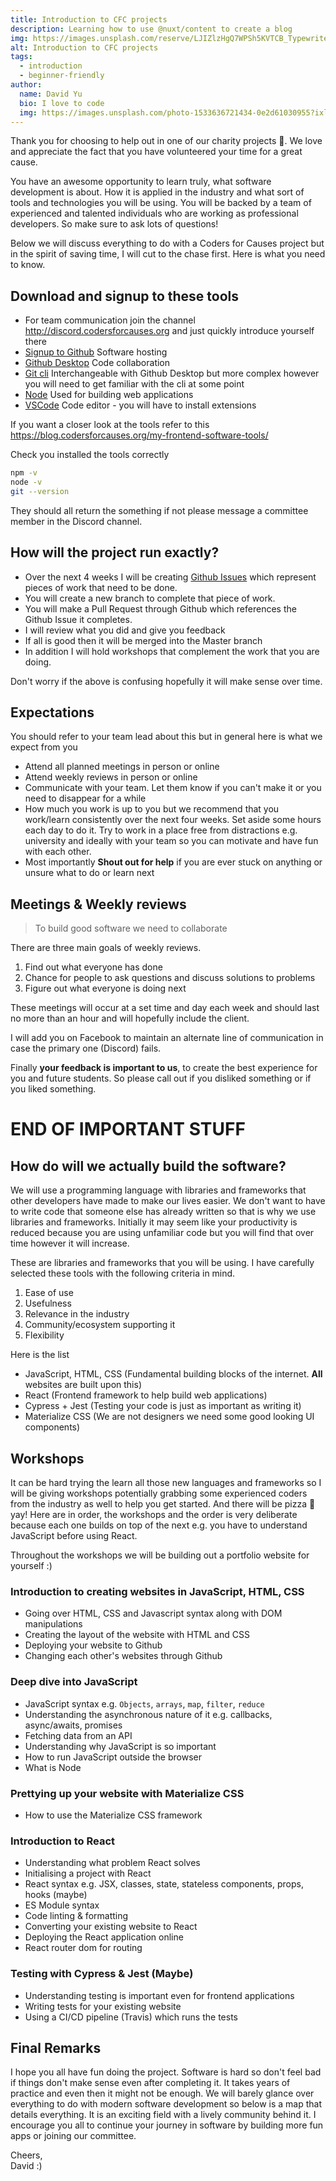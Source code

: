 ```yaml
---
title: Introduction to CFC projects
description: Learning how to use @nuxt/content to create a blog
img: https://images.unsplash.com/reserve/LJIZlzHgQ7WPSh5KVTCB_Typewriter.jpg?ixlib=rb-1.2.1&auto=format&fit=crop&w=800&q=60
alt: Introduction to CFC projects
tags:
  - introduction
  - beginner-friendly
author:
  name: David Yu
  bio: I love to code
  img: https://images.unsplash.com/photo-1533636721434-0e2d61030955?ixlib=rb-1.2.1&ixid=eyJhcHBfaWQiOjEyMDd9&auto=format&fit=crop&w=2550&q=80
---
```


Thank you for choosing to help out in one of our charity projects 💜. We love and appreciate the fact that you have volunteered your time for a great cause.

You have an awesome opportunity to learn truly, what software development is about. How it is applied in the industry and what sort of tools and technologies you will be using. You will be backed by a team of experienced and talented individuals who are working as professional developers. So make sure to ask lots of questions!

Below we will discuss everything to do with a Coders for Causes project but in the spirit of saving time, I will cut to the chase first. Here is what you need to know.

## Download and signup to these tools

- For team communication join the channel http://discord.codersforcauses.org and just quickly introduce yourself there
- [Signup to Github](https://github.com) Software hosting
- [Github Desktop](https://desktop.github.com/) Code collaboration
- [Git cli](https://git-scm.com/downloads) Interchangeable with Github Desktop but more complex however you will need to get familiar with the cli at some point
- [Node](https://nodejs.org/en/) Used for building web applications
- [VSCode](https://code.visualstudio.com/) Code editor - you will have to install extensions

If you want a closer look at the tools refer to this https://blog.codersforcauses.org/my-frontend-software-tools/

Check you installed the tools correctly

```bash
npm -v
node -v
git --version
```

They should all return the something if not please message a committee member in the Discord channel.

## How will the project run exactly?

- Over the next 4 weeks I will be creating [Github Issues](https://github.com) which represent pieces of work that need to be done.
- You will create a new branch to complete that piece of work.
- You will make a Pull Request through Github which references the Github Issue it completes.
- I will review what you did and give you feedback
- If all is good then it will be merged into the Master branch
- In addition I will hold workshops that complement the work that you are doing.

Don't worry if the above is confusing hopefully it will make sense over time.

## Expectations

You should refer to your team lead about this but in general here is what we expect from you

- Attend all planned meetings in person or online
- Attend weekly reviews in person or online
- Communicate with your team. Let them know if you can't make it or you need to disappear for a while
- How much you work is up to you but we recommend that you work/learn consistently over the next four weeks. Set aside some hours each day to do it. Try to work in a place free from distractions e.g. university and ideally with your team so you can motivate and have fun with each other.
- Most importantly **Shout out for help** if you are ever stuck on anything or unsure what to do or learn next

## Meetings & Weekly reviews

> To build good software we need to collaborate

There are three main goals of weekly reviews.

1. Find out what everyone has done
2. Chance for people to ask questions and discuss solutions to problems
3. Figure out what everyone is doing next

These meetings will occur at a set time and day each week and should last no more than an hour and will hopefully include the client.

I will add you on Facebook to maintain an alternate line of communication in case the primary one (Discord) fails.

Finally **your feedback is important to us**, to create the best experience for you and future students. So please call out if you disliked something or if you liked something.

# END OF IMPORTANT STUFF

## How do will we actually build the software?

We will use a programming language with libraries and frameworks that other developers have made to make our lives easier. We don't want to have to write code that someone else has already written so that is why we use libraries and frameworks. Initially it may seem like your productivity is reduced because you are using unfamiliar code but you will find that over time however it will increase.

These are libraries and frameworks that you will be using. I have carefully selected these tools with the following criteria in mind.

1. Ease of use
2. Usefulness
3. Relevance in the industry
4. Community/ecosystem supporting it
5. Flexibility

Here is the list

- JavaScript, HTML, CSS (Fundamental building blocks of the internet. **All** websites are built upon this)
- React (Frontend framework to help build web applications)
- Cypress + Jest (Testing your code is just as important as writing it)
- Materialize CSS (We are not designers we need some good looking UI components)

## Workshops

It can be hard trying the learn all those new languages and frameworks so I will be giving workshops potentially grabbing some experienced coders from the industry as well to help you get started. And there will be pizza 🍕yay! Here are in order, the workshops and the order is very deliberate because each one builds on top of the next e.g. you have to understand JavaScript before using React.

Throughout the workshops we will be building out a portfolio website for yourself :)

### Introduction to creating websites in JavaScript, HTML, CSS

- Going over HTML, CSS and Javascript syntax along with DOM manipulations
- Creating the layout of the website with HTML and CSS
- Deploying your website to Github
- Changing each other's websites through Github

### Deep dive into JavaScript

- JavaScript syntax e.g. `Objects`, `arrays`, `map`, `filter`, `reduce`
- Understanding the asynchronous nature of it e.g. callbacks, async/awaits, promises
- Fetching data from an API
- Understanding why JavaScript is so important
- How to run JavaScript outside the browser
- What is Node

### Prettying up your website with Materialize CSS

- How to use the Materialize CSS framework

### Introduction to React

- Understanding what problem React solves
- Initialising a project with React
- React syntax e.g. JSX, classes, state, stateless components, props, hooks (maybe)
- ES Module syntax
- Code linting & formatting
- Converting your existing website to React
- Deploying the React application online
- React router dom for routing

### Testing with Cypress & Jest (Maybe)

- Understanding testing is important even for frontend applications
- Writing tests for your existing website
- Using a CI/CD pipeline (Travis) which runs the tests

## Final Remarks

I hope you all have fun doing the project. Software is hard so don't feel bad if things don't make sense even after completing it. It takes years of practice and even then it might not be enough. We will barely glance over everything to do with modern software development so below is a map that details everything. It is an exciting field with a lively community behind it. I encourage you all to continue your journey in software by building more fun apps or joining our committee.

Cheers,<br>
David :)

<nuxt-image file="roadmap.png" alt="frontend roadmap" />
